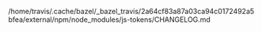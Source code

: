 /home/travis/.cache/bazel/_bazel_travis/2a64cf83a87a03ca94c0172492a5bfea/external/npm/node_modules/js-tokens/CHANGELOG.md